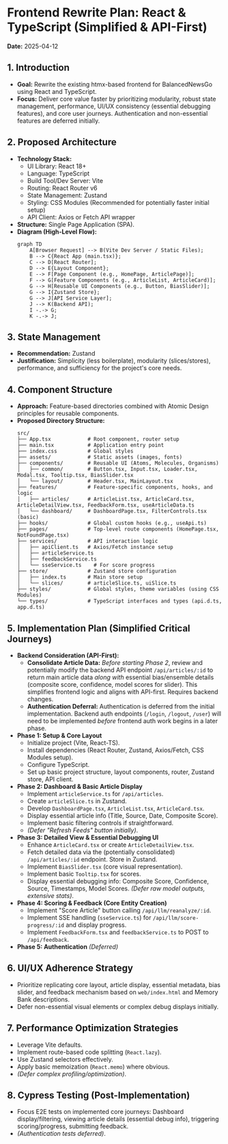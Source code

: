 # Frontend Rewrite Plan: React & TypeScript (Simplified & API-First)

**Date:** 2025-04-12

## 1. Introduction

*   **Goal:** Rewrite the existing htmx-based frontend for BalancedNewsGo using React and TypeScript.
*   **Focus:** Deliver core value faster by prioritizing modularity, robust state management, performance, UI/UX consistency (essential debugging features), and core user journeys. Authentication and non-essential features are deferred initially.

## 2. Proposed Architecture

*   **Technology Stack:**
    *   UI Library: React 18+
    *   Language: TypeScript
    *   Build Tool/Dev Server: Vite
    *   Routing: React Router v6
    *   State Management: Zustand
    *   Styling: CSS Modules (Recommended for potentially faster initial setup)
    *   API Client: Axios or Fetch API wrapper
*   **Structure:** Single Page Application (SPA).
*   **Diagram (High-Level Flow):**
    ```mermaid
    graph TD
        A[Browser Request] --> B(Vite Dev Server / Static Files);
        B --> C{React App (main.tsx)};
        C --> D[React Router];
        D --> E{Layout Component};
        E --> F[Page Component (e.g., HomePage, ArticlePage)];
        F --> G[Feature Components (e.g., ArticleList, ArticleCard)];
        G --> H[Reusable UI Components (e.g., Button, BiasSlider)];
        G --> I{Zustand Store};
        G --> J[API Service Layer];
        J --> K(Backend API);
        I -.-> G;
        K -.-> J;
    ```

## 3. State Management

*   **Recommendation:** Zustand
*   **Justification:** Simplicity (less boilerplate), modularity (slices/stores), performance, and sufficiency for the project's core needs.

## 4. Component Structure

*   **Approach:** Feature-based directories combined with Atomic Design principles for reusable components.
*   **Proposed Directory Structure:**
    ```
    src/
    ├── App.tsx            # Root component, router setup
    ├── main.tsx           # Application entry point
    ├── index.css          # Global styles
    ├── assets/            # Static assets (images, fonts)
    ├── components/        # Reusable UI (Atoms, Molecules, Organisms)
    │   ├── common/        # Button.tsx, Input.tsx, Loader.tsx, Modal.tsx, Tooltip.tsx, BiasSlider.tsx
    │   └── layout/        # Header.tsx, MainLayout.tsx
    ├── features/          # Feature-specific components, hooks, and logic
    │   ├── articles/      # ArticleList.tsx, ArticleCard.tsx, ArticleDetailView.tsx, FeedbackForm.tsx, useArticleData.ts
    │   └── dashboard/     # DashboardPage.tsx, FilterControls.tsx (basic)
    ├── hooks/             # Global custom hooks (e.g., useApi.ts)
    ├── pages/             # Top-level route components (HomePage.tsx, NotFoundPage.tsx)
    ├── services/          # API interaction logic
    │   ├── apiClient.ts   # Axios/Fetch instance setup
    │   ├── articleService.ts
    │   ├── feedbackService.ts
    │   └── sseService.ts    # For score progress
    ├── store/             # Zustand store configuration
    │   ├── index.ts       # Main store setup
    │   └── slices/        # articleSlice.ts, uiSlice.ts
    ├── styles/            # Global styles, theme variables (using CSS Modules)
    └── types/             # TypeScript interfaces and types (api.d.ts, app.d.ts)
    ```

## 5. Implementation Plan (Simplified Critical Journeys)

*   **Backend Consideration (API-First):**
    *   **Consolidate Article Data:** *Before starting Phase 2*, review and potentially modify the backend API endpoint `/api/articles/:id` to return main article data *along with* essential bias/ensemble details (composite score, confidence, model scores for slider). This simplifies frontend logic and aligns with API-first. Requires backend changes.
    *   **Authentication Deferral:** Authentication is deferred from the initial implementation. Backend auth endpoints (`/login`, `/logout`, `/user`) will need to be implemented *before* frontend auth work begins in a later phase.
*   **Phase 1: Setup & Core Layout**
    *   Initialize project (Vite, React-TS).
    *   Install dependencies (React Router, Zustand, Axios/Fetch, CSS Modules setup).
    *   Configure TypeScript.
    *   Set up basic project structure, layout components, router, Zustand store, API client.
*   **Phase 2: Dashboard & Basic Article Display**
    *   Implement `articleService.ts` for `/api/articles`.
    *   Create `articleSlice.ts` in Zustand.
    *   Develop `DashboardPage.tsx`, `ArticleList.tsx`, `ArticleCard.tsx`.
    *   Display essential article info (Title, Source, Date, Composite Score).
    *   Implement basic filtering controls if straightforward.
    *   *(Defer "Refresh Feeds" button initially)*.
*   **Phase 3: Detailed View & Essential Debugging UI**
    *   Enhance `ArticleCard.tsx` or create `ArticleDetailView.tsx`.
    *   Fetch detailed data via the (potentially consolidated) `/api/articles/:id` endpoint. Store in Zustand.
    *   Implement `BiasSlider.tsx` (core visual representation).
    *   Implement basic `Tooltip.tsx` for scores.
    *   Display essential debugging info: Composite Score, Confidence, Source, Timestamps, Model Scores. *(Defer raw model outputs, extensive stats)*.
*   **Phase 4: Scoring & Feedback (Core Entity Creation)**
    *   Implement "Score Article" button calling `/api/llm/reanalyze/:id`.
    *   Implement SSE handling (`sseService.ts`) for `/api/llm/score-progress/:id` and display progress.
    *   Implement `FeedbackForm.tsx` and `feedbackService.ts` to POST to `/api/feedback`.
*   **Phase 5: Authentication** *(Deferred)*

## 6. UI/UX Adherence Strategy

*   Prioritize replicating core layout, article display, essential metadata, bias slider, and feedback mechanism based on `web/index.html` and Memory Bank descriptions.
*   Defer non-essential visual elements or complex debug displays initially.

## 7. Performance Optimization Strategies

*   Leverage Vite defaults.
*   Implement route-based code splitting (`React.lazy`).
*   Use Zustand selectors effectively.
*   Apply basic memoization (`React.memo`) where obvious.
*   *(Defer complex profiling/optimization)*.

## 8. Cypress Testing (Post-Implementation)

*   Focus E2E tests on implemented core journeys: Dashboard display/filtering, viewing article details (essential debug info), triggering scoring/progress, submitting feedback.
*   *(Authentication tests deferred)*.